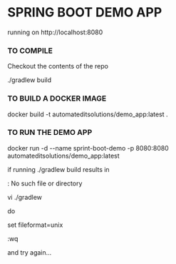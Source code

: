 # SPRING BOOT DEMO APP

running on http://localhost:8080

### TO COMPILE

Checkout the contents of the repo

./gradlew build

### TO BUILD A DOCKER IMAGE

docker build -t automateditsolutions/demo_app:latest .

### TO RUN THE DEMO APP 

docker run -d --name sprint-boot-demo -p 8080:8080 automateditsolutions/demo_app:latest

if running ./gradlew build results in

: No such file or directory

vi ./gradlew

do

set fileformat=unix

:wq

and try again...
